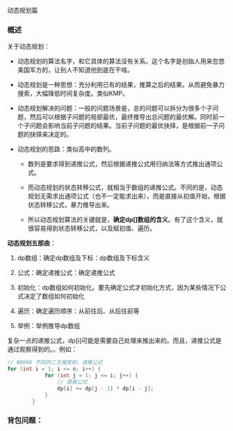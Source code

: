 动态规划篇

### 概述

关于动态规划：

- 动态规划的算法名字，和它具体的算法没有关系。这个名字是创始人用来忽悠美国军方的，让别人不知道他到底在干啥。

- 动态规划是一种思想：充分利用已有的结果，推算之后的结果。从而避免暴力搜索，大幅降低时间复杂度。类似KMP。

- 动态规划解决的问题：一般的问题场景是，总的问题可以拆分为很多个子问题，然后可以根据子问题的局部最优，最终推导出总问题的最优解。同时前一个子问题会影响当前子问题的结果。当前子问题的最优抉择，是根据前一子问题的抉择来决定的。

- 动态规划的思路：类似高中的数列。

  - 数列是要求得到递推公式，然后根据递推公式用归纳法等方式推出通项公式。
  
  - 而动态规划的状态转移公式，就相当于数组的递推公式。不同的是，动态规划无需求出通项公式（也不一定能求出来），而是直接从初值开始，根据状态转移公式，暴力推导出来。
  
  - 所以动态规划算法的关键就是，**确定dp[]数组的含义**。有了这个含义，就很容易得到状态转移公式，以及赋初值、遍历。

**动态规划五部曲**：

1. dp数组：确定dp数组及下标：dp数组及下标含义

2. 公式：确定递推公式：确定递推公式

3. 初始化：dp数组如何初始化。要先确定公式才初始化方式，因为某些情况下公式决定了数组如何初始化

4. 遍历：确定遍历顺序：从前往后、从后往前等

5. 举例：举例推导dp数组

复杂一点的递推公式，dp[i]可能是需要自己处理来推出来的。而且，递推公式是通过观察得到的。。例如：
```java
// N0096 不同的二叉搜索树，递推公式
for (int i = 1; i <= n; i++) {
            for (int j = 1; j <= i; j++) {
                // 递推公式
                dp[i] += dp[j - 1] * dp[i - j];
            }
        }
```

### 背包问题：


